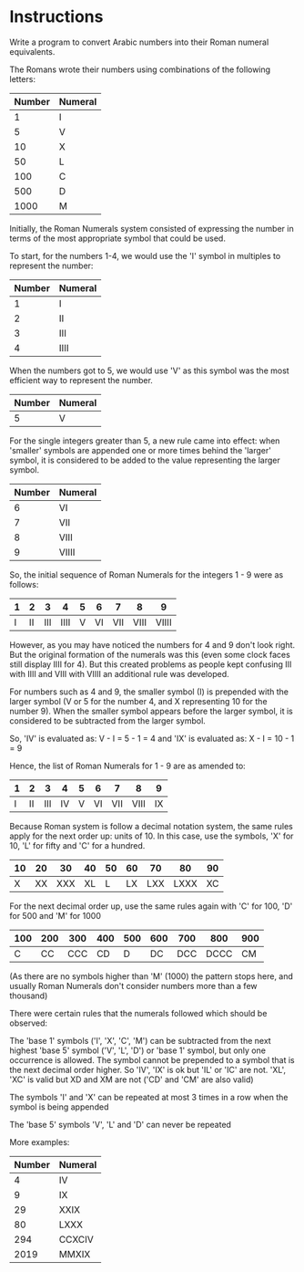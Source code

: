 # Instructions

Write a program to convert Arabic numbers into their Roman numeral equivalents.

The Romans wrote their numbers using combinations of the following letters:

| Number | Numeral |
|--------|---------|
| 1      | I       |
| 5      | V       |
| 10     | X       |
| 50     | L       |
| 100    | C       |
| 500    | D       |
| 1000   | M       |
	
Initially, the Roman Numerals system consisted of expressing the number in terms of the most appropriate symbol that could be used.

To start, for the numbers 1-4, we would use the 'I' symbol in multiples to represent the number:

| Number | Numeral |
|--------|---------|
| 1      | I       |
| 2      | II      |
| 3      | III     |
| 4      | IIII    |

When the numbers got to 5, we would use 'V' as this symbol was the most efficient way to represent the number.

| Number | Numeral |
|--------|---------|
| 5      | V       |

For the single integers greater than 5, a new rule came into effect: when 'smaller' symbols are appended one or more times behind the 'larger' symbol, it is considered to be added to the value representing the larger symbol.

| Number | Numeral |
|--------|---------|
| 6      | VI      |
| 7      | VII     |
| 8      | VIII    |
| 9      | VIIII   |

So, the initial sequence of Roman Numerals for the integers 1 - 9 were as follows:

| 1 | 2  |  3  |   4  | 5 | 6  |  7  |  8   |   9   | 
|---|----|-----|------|---|----|-----|------|-------|
| I | II | III | IIII | V | VI | VII | VIII | VIIII |

However, as you may have noticed the numbers for 4 and 9 don't look right. But the original formation of the numerals was this (even some clock faces still display IIII for 4). But this created problems as people kept confusing III with IIII and VIII with VIIII an additional rule was developed.

For numbers such as 4 and 9, the smaller symbol (I) is prepended with the larger symbol (V or 5 for the number 4, and X representing 10 for the number 9). When the smaller symbol appears before the larger symbol, it is considered to be subtracted from the larger symbol.

So, 'IV' is evaluated as: V - I = 5 - 1 = 4 and 'IX' is evaluated as: X - I = 10 - 1 = 9

Hence, the list of Roman Numerals for 1 - 9 are as amended to:

| 1 | 2  |  3  | 4  | 5 | 6  |  7  |  8   | 9  | 
|---|----|-----|----|---|----|-----|------|----|
| I | II | III | IV | V | VI | VII | VIII | IX |

Because Roman system is follow a decimal notation system, the same rules apply for the next order up: units of 10. In this case, use the symbols, 'X' for 10, 'L' for fifty and 'C' for a hundred.

| 10 | 20 | 30  | 40 | 50 | 60 | 70  |  80  | 90 |  
|----|----|-----|----|----|----|-----|------|----|
| X  | XX | XXX | XL | L  | LX | LXX | LXXX | XC |

For the next decimal order up, use the same rules again with 'C' for 100, 'D' for 500 and 'M' for 1000

| 100 | 200 | 300 | 400 | 500 | 600 | 700 | 800  | 900 |  
|-----|-----|-----|-----|-----|-----|-----|------|-----|
|  C  |  CC | CCC | CD  | D   | DC  | DCC | DCCC | CM  |

(As there are no symbols higher than 'M' (1000) the pattern stops here, and usually Roman Numerals don't consider numbers more than a few thousand)

There were certain rules that the numerals followed which should be observed:

The 'base 1' symbols ('I', 'X', 'C', 'M') can be subtracted from the next highest 'base 5' symbol ('V', 'L', 'D') or 'base 1' symbol, but only one occurrence is allowed. The symbol cannot be prepended to a symbol that is the next decimal order higher. So 'IV', 'IX' is ok but 'IL' or 'IC' are not. 'XL', 'XC' is valid but XD and XM are not ('CD' and 'CM' are also valid)

The symbols 'I' and 'X' can be repeated at most 3 times in a row when the symbol is being appended

The 'base 5' symbols 'V', 'L' and 'D' can never be repeated

More examples:

| Number | Numeral |
|--------|---------|
| 4      | IV      |
| 9      | IX      |
| 29     | XXIX    |
| 80     | LXXX    |
| 294    | CCXCIV  |
| 2019   | MMXIX   |
